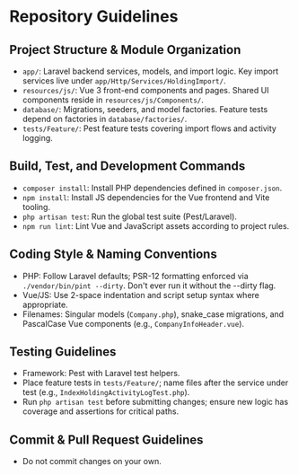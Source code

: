 # Repository Guidelines

## Project Structure & Module Organization

- `app/`: Laravel backend services, models, and import logic. Key import services live under
  `app/Http/Services/HoldingImport/`.
- `resources/js/`: Vue 3 front-end components and pages. Shared UI components reside in `resources/js/Components/`.
- `database/`: Migrations, seeders, and model factories. Feature tests depend on factories in `database/factories/`.
- `tests/Feature/`: Pest feature tests covering import flows and activity logging.

## Build, Test, and Development Commands

- `composer install`: Install PHP dependencies defined in `composer.json`.
- `npm install`: Install JS dependencies for the Vue frontend and Vite tooling.
- `php artisan test`: Run the global test suite (Pest/Laravel).
- `npm run lint`: Lint Vue and JavaScript assets according to project rules.

## Coding Style & Naming Conventions

- PHP: Follow Laravel defaults; PSR-12 formatting enforced via `./vendor/bin/pint --dirty`. Don't ever run it without
  the --dirty flag.
- Vue/JS: Use 2-space indentation and script setup syntax where appropriate.
- Filenames: Singular models (`Company.php`), snake_case migrations, and PascalCase Vue components (e.g.,
  `CompanyInfoHeader.vue`).

## Testing Guidelines

- Framework: Pest with Laravel test helpers.
- Place feature tests in `tests/Feature/`; name files after the service under test (e.g.,
  `IndexHoldingActivityLogTest.php`).
- Run `php artisan test` before submitting changes; ensure new logic has coverage and assertions for critical paths.

## Commit & Pull Request Guidelines

- Do not commit changes on your own.
